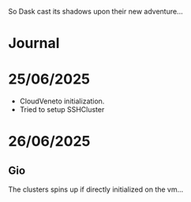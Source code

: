 So Dask cast its shadows upon their new adventure...

# Journal


# 25/06/2025

* CloudVeneto initialization.
* Tried to setup SSHCluster


# 26/06/2025
## Gio
The clusters spins up if directly initialized on the vm...
